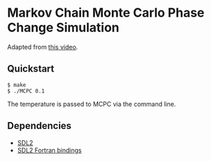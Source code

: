 # Markov Chain Monte Carlo Phase Change Simulation

Adapted from [this video](https://www.youtube.com/watch?v=itRV2jEtV8Q&t=1634s).

## Quickstart

```console
$ make
$ ./MCPC 0.1
```

The temperature is passed to MCPC via the command line.

## Dependencies

- [SDL2](https://www.libsdl.org/index.php)
- [SDL2 Fortran bindings](https://github.com/interkosmos/fortran-sdl2)
